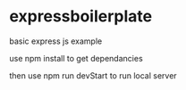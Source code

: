 # expressboilerplate

basic express js example

use npm install to get dependancies

then use npm run devStart to run local server 
